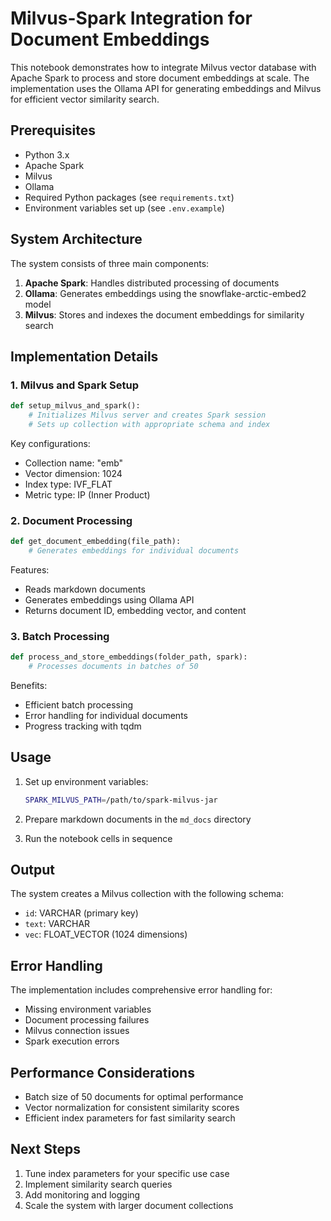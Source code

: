 # Milvus-Spark Integration for Document Embeddings

This notebook demonstrates how to integrate Milvus vector database with Apache Spark to process and store document embeddings at scale. The implementation uses the Ollama API for generating embeddings and Milvus for efficient vector similarity search.

## Prerequisites

- Python 3.x
- Apache Spark
- Milvus
- Ollama
- Required Python packages (see `requirements.txt`)
- Environment variables set up (see `.env.example`)

## System Architecture

The system consists of three main components:

1. **Apache Spark**: Handles distributed processing of documents
2. **Ollama**: Generates embeddings using the snowflake-arctic-embed2 model
3. **Milvus**: Stores and indexes the document embeddings for similarity search

## Implementation Details

### 1. Milvus and Spark Setup

```python
def setup_milvus_and_spark():
    # Initializes Milvus server and creates Spark session
    # Sets up collection with appropriate schema and index
```

Key configurations:
- Collection name: "emb"
- Vector dimension: 1024
- Index type: IVF_FLAT
- Metric type: IP (Inner Product)

### 2. Document Processing

```python
def get_document_embedding(file_path):
    # Generates embeddings for individual documents
```

Features:
- Reads markdown documents
- Generates embeddings using Ollama API
- Returns document ID, embedding vector, and content

### 3. Batch Processing

```python
def process_and_store_embeddings(folder_path, spark):
    # Processes documents in batches of 50
```

Benefits:
- Efficient batch processing
- Error handling for individual documents
- Progress tracking with tqdm

## Usage

1. Set up environment variables:
   ```bash
   SPARK_MILVUS_PATH=/path/to/spark-milvus-jar
   ```

2. Prepare markdown documents in the `md_docs` directory

3. Run the notebook cells in sequence

## Output

The system creates a Milvus collection with the following schema:
- `id`: VARCHAR (primary key)
- `text`: VARCHAR
- `vec`: FLOAT_VECTOR (1024 dimensions)

## Error Handling

The implementation includes comprehensive error handling for:
- Missing environment variables
- Document processing failures
- Milvus connection issues
- Spark execution errors

## Performance Considerations

- Batch size of 50 documents for optimal performance
- Vector normalization for consistent similarity scores
- Efficient index parameters for fast similarity search

## Next Steps

1. Tune index parameters for your specific use case
2. Implement similarity search queries
3. Add monitoring and logging
4. Scale the system with larger document collections 